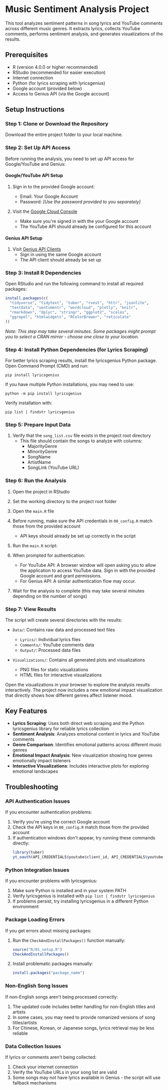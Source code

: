 # Music Sentiment Analysis Project

This tool analyzes sentiment patterns in song lyrics and YouTube comments across different 
music genres. It extracts lyrics, collects YouTube comments, performs sentiment analysis, 
and generates visualizations of the results.

## Prerequisites

- R (version 4.0.0 or higher recommended)
- RStudio (recommended for easier execution)
- Internet connection
- Python (for lyrics scraping with lyricsgenius)
- Google account (provided below)
- Access to Genius API (via the Google account)

## Setup Instructions

### Step 1: Clone or Download the Repository

Download the entire project folder to your local machine.

### Step 2: Set Up API Access

Before running the analysis, you need to set up API access for Google/YouTube and Genius:

#### Google/YouTube API Setup

1. Sign in to the provided Google account:
   - Email: Your Google Account
   - Password: *[Use the password provided to you separately]*

2. Visit the [Google Cloud Console](https://console.cloud.google.com/)
   - Make sure you're signed in with the your Google account
   - The YouTube API should already be configured for this account

#### Genius API Setup

1. Visit [Genius API Clients](https://genius.com/api-clients) 
   - Sign in using the same Google account
   - The API client should already be set up

### Step 3: Install R Dependencies

Open RStudio and run the following command to install all required packages:

```r
install.packages(c(
  "tidyverse", "tidytext", "tuber", "rvest", "httr", "jsonlite",
  "textdata", "sentimentr", "wordcloud", "plotly", "knitr",
  "rmarkdown", "dplyr", "stringr", "ggplot2", "scales", 
  "ggrepel", "htmlwidgets", "RColorBrewer", "reticulate"
))
```

*Note: This step may take several minutes. Some packages might prompt you to select a CRAN mirror - choose one close to your location.*

### Step 4: Install Python Dependencies (for Lyrics Scraping)

For better lyrics scraping results, install the lyricsgenius Python package. Open Command Prompt (CMD) and run:

```
pip install lyricsgenius
```

If you have multiple Python installations, you may need to use:

```
python -m pip install lyricsgenius
```

Verify installation with:

```
pip list | findstr lyricsgenius
```

### Step 5: Prepare Input Data

1. Verify that the `song_list.csv` file exists in the project root directory
   - This file should contain the songs to analyze with columns:
     - MajorityGenre
     - MinorityGenre
     - SongName
     - ArtistName
     - SongLink (YouTube URL)

### Step 6: Run the Analysis

1. Open the project in RStudio

2. Set the working directory to the project root folder

3. Open the `main.R` file

4. Before running, make sure the API credentials in `00_config.R` match those from the provided account
   - API keys should already be set up correctly in the script

5. Run the `main.R` script:

6. When prompted for authentication:
   - For YouTube API: A browser window will open asking you to allow the application to access YouTube data. Sign in with the provided Google account and grant permissions.
   - For Genius API: A similar authentication flow may occur.

7. Wait for the analysis to complete (this may take several minutes depending on the number of songs)

### Step 7: View Results

The script will create several directories with the results:

- `Data/`: Contains raw data and processed text files
  - `Lyrics/`: Individual lyrics files
  - `Comments/`: YouTube comments data
  - `Output/`: Processed data files

- `Visualizations/`: Contains all generated plots and visualizations
  - PNG files for static visualizations
  - HTML files for interactive visualizations

Open the visualizations in your browser to explore the analysis results interactively. The project now includes a new emotional impact visualization that directly shows how different genres affect listener mood.

## Key Features

- **Lyrics Scraping**: Uses both direct web scraping and the Python lyricsgenius library for reliable lyrics collection
- **Sentiment Analysis**: Analyzes emotional content in lyrics and YouTube comments
- **Genre Comparison**: Identifies emotional patterns across different music genres
- **Emotional Impact Analysis**: New visualization showing how genres emotionally impact listeners
- **Interactive Visualizations**: Includes interactive plots for exploring emotional landscapes

## Troubleshooting

### API Authentication Issues

If you encounter authentication problems:

1. Verify you're using the correct Google account
2. Check the API keys in `00_config.R` match those from the provided account
3. If authentication windows don't appear, try running these commands directly:
   ```r
   library(tuber)
   yt_oauth(API_CREDENTIALS$youtube$client_id, API_CREDENTIALS$youtube$client_secret)
   ```

### Python Integration Issues

If you encounter problems with lyricsgenius:

1. Make sure Python is installed and in your system PATH
2. Verify lyricsgenius is installed with `pip list | findstr lyricsgenius`
3. If problems persist, try installing lyricsgenius in a different Python environment

### Package Loading Errors

If you get errors about missing packages:

1. Run the `CheckAndInstallPackages()` function manually:
   ```r
   source("R/01_setup.R")
   CheckAndInstallPackages()
   ```

2. Install problematic packages manually:
   ```r
   install.packages("package_name")
   ```

### Non-English Song Issues

If non-English songs aren't being processed correctly:

1. The updated code includes better handling for non-English titles and artists
2. In some cases, you may need to provide romanized versions of song titles/artists
3. For Chinese, Korean, or Japanese songs, lyrics retrieval may be less reliable

### Data Collection Issues

If lyrics or comments aren't being collected:

1. Check your internet connection
2. Verify the YouTube URLs in your song list are valid
3. Some songs may not have lyrics available in Genius - the script will use fallback mechanisms